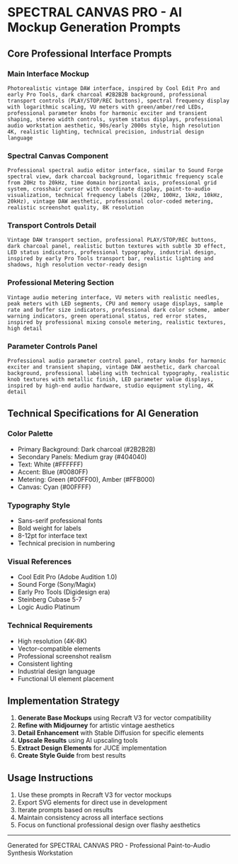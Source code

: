 # SPECTRAL CANVAS PRO - AI Mockup Generation Prompts

## Core Professional Interface Prompts

### Main Interface Mockup
```
Photorealistic vintage DAW interface, inspired by Cool Edit Pro and early Pro Tools, dark charcoal #2B2B2B background, professional transport controls (PLAY/STOP/REC buttons), spectral frequency display with logarithmic scaling, VU meters with green/amber/red LEDs, professional parameter knobs for harmonic exciter and transient shaping, stereo width controls, system status displays, professional audio workstation aesthetic, 90s/early 2000s style, high resolution 4K, realistic lighting, technical precision, industrial design language
```

### Spectral Canvas Component
```
Professional spectral audio editor interface, similar to Sound Forge spectral view, dark charcoal background, logarithmic frequency scale from 20Hz to 20kHz, time domain horizontal axis, professional grid system, crosshair cursor with coordinate display, paint-to-audio visualization, technical frequency labels (20Hz, 100Hz, 1kHz, 10kHz, 20kHz), vintage DAW aesthetic, professional color-coded metering, realistic screenshot quality, 8K resolution
```

### Transport Controls Detail
```
Vintage DAW transport section, professional PLAY/STOP/REC buttons, dark charcoal panel, realistic button textures with subtle 3D effect, LED status indicators, professional typography, industrial design, inspired by early Pro Tools transport bar, realistic lighting and shadows, high resolution vector-ready design
```

### Professional Metering Section
```
Vintage audio metering interface, VU meters with realistic needles, peak meters with LED segments, CPU and memory usage displays, sample rate and buffer size indicators, professional dark color scheme, amber warning indicators, green operational status, red error states, inspired by professional mixing console metering, realistic textures, high detail
```

### Parameter Controls Panel
```
Professional audio parameter control panel, rotary knobs for harmonic exciter and transient shaping, vintage DAW aesthetic, dark charcoal background, professional labeling with technical typography, realistic knob textures with metallic finish, LED parameter value displays, inspired by high-end audio hardware, studio equipment styling, 4K detail
```

## Technical Specifications for AI Generation

### Color Palette
- Primary Background: Dark charcoal (#2B2B2B)
- Secondary Panels: Medium gray (#404040) 
- Text: White (#FFFFFF)
- Accent: Blue (#0080FF)
- Metering: Green (#00FF00), Amber (#FFB000)
- Canvas: Cyan (#00FFFF)

### Typography Style
- Sans-serif professional fonts
- Bold weight for labels
- 8-12pt for interface text
- Technical precision in numbering

### Visual References
- Cool Edit Pro (Adobe Audition 1.0)
- Sound Forge (Sony/Magix)
- Early Pro Tools (Digidesign era)
- Steinberg Cubase 5-7
- Logic Audio Platinum

### Technical Requirements
- High resolution (4K-8K)
- Vector-compatible elements
- Professional screenshot realism
- Consistent lighting
- Industrial design language
- Functional UI element placement

## Implementation Strategy

1. **Generate Base Mockups** using Recraft V3 for vector compatibility
2. **Refine with Midjourney** for artistic vintage aesthetics  
3. **Detail Enhancement** with Stable Diffusion for specific elements
4. **Upscale Results** using AI upscaling tools
5. **Extract Design Elements** for JUCE implementation
6. **Create Style Guide** from best results

## Usage Instructions

1. Use these prompts in Recraft V3 for vector mockups
2. Export SVG elements for direct use in development
3. Iterate prompts based on results
4. Maintain consistency across all interface sections
5. Focus on functional professional design over flashy aesthetics

---
Generated for SPECTRAL CANVAS PRO - Professional Paint-to-Audio Synthesis Workstation